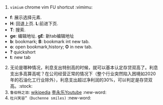 1. `vimium` chrome vim FU shortcut :vimimu:
  * **f**: 展示选择元素.
  * **H**: 回退上页. **L**:前进下页.
  * **T**: 搜索.
  * **ge**: 编辑地址. **gE**: 新tab编辑地址
  * **b**: bookmark; **B**: bookmark int new tab.
  * **o**: open bookmark,history; **O** in new tab.
  * **?** quickshort
  * **t**: new tab
2. 无论是哪种情况，利息支出特别高的时候，就可以基本认定存贷双高了。利息支出多高算高呢？在公司经营正常的情况下（整个行业突然陷入困境如2020年的石油化工行业除外），利息支出超过净利润的30%，可以判定是存贷双高。:stock:
3. `鲁伯特之泪`: [wikipedia](https://zh.wikipedia.org/zh-hans/%E9%B2%81%E7%8F%80%E7%89%B9%E4%B9%8B%E6%B3%AA) [李永乐Youtube](https://www.youtube.com/watch?v=En2GKUD1ty0) :new-word:
4. `杜兴笑容”（Duchenne smiles)` :new-word:
